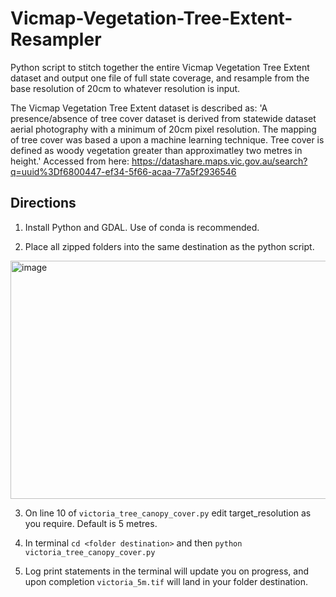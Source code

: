 # Vicmap-Vegetation-Tree-Extent-Resampler
Python script to stitch together the entire Vicmap Vegetation Tree Extent dataset and output one file of full state coverage, and resample from the base resolution of 20cm to whatever resolution is input.

The Vicmap Vegetation Tree Extent dataset is described as: 'A presence/absence of tree cover dataset is derived from statewide dataset aerial photography with a minimum of 20cm pixel resolution. The mapping of tree cover was based a upon a machine learning technique. Tree cover is defined as woody vegetation greater than approximatley two metres in height.' Accessed from here: https://datashare.maps.vic.gov.au/search?q=uuid%3Df6800447-ef34-5f66-acaa-77a5f2936546

## Directions ##

1. Install Python and GDAL. Use of conda is recommended.
   
2. Place all zipped folders into the same destination as the python script.

<img width="764" height="381" alt="image" src="https://github.com/user-attachments/assets/95f80067-0d1a-4f97-8e76-9510db7ac1ce" />

3. On line 10 of `victoria_tree_canopy_cover.py` edit target_resolution as you require. Default is 5 metres.
  
4. In terminal `cd <folder destination>` and then `python victoria_tree_canopy_cover.py`

5. Log print statements in the terminal will update you on progress, and upon completion `victoria_5m.tif` will land in your folder destination.
